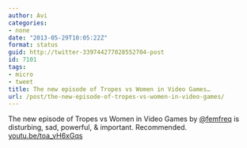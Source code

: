```yaml
---
author: Avi
categories:
- none
date: "2013-05-29T10:05:22Z"
format: status
guid: http://twitter-339744277028552704-post
id: 7101
tags:
- micro
- tweet
title: The new episode of Tropes vs Women in Video Games…
url: /post/the-new-episode-of-tropes-vs-women-in-video-games/
---
```

The new episode of Tropes vs Women in Video Games by [@femfreq](http://twitter.com/femfreq) is disturbing, sad, powerful, & important. Recommended. [youtu.be/toa_vH6xGqs](http://youtu.be/toa_vH6xGqs)